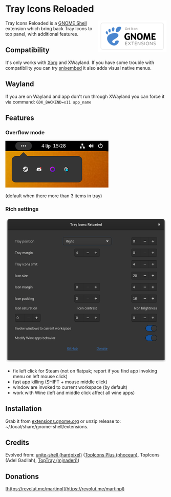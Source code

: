 # Tray Icons Reloaded

[<img src="https://raw.githubusercontent.com/andyholmes/gnome-shell-extensions-badge/master/get-it-on-ego.svg?sanitize=true" height="100" align="right">](https://extensions.gnome.org/extension/2890/tray-icons-reloaded/)
Tray Icons Reloaded is a [GNOME Shell](https://www.gnome.org/) extension which bring back Tray Icons to top panel, with additional features.

## Compatibility

It's only works with [Xorg](https://wiki.archlinux.org/index.php/GDM#Use_Xorg_backend) and XWayland.
If you have some trouble with compatibility you can try [snixembed](https://git.sr.ht/~steef/snixembed) it also adds visual native menus.

## Wayland

If you are on Wayland and app don't run through XWayland you can force it via command:
`GDK_BACKEND=x11 app_name`

## Features

### Overflow mode

<img src=".github/overflow.png">

(default when there more than 3 items in tray)

### Rich settings

<img src=".github/settings.png">

- fix left click for Steam (not on flatpak; report if you find app invoking menu on left mouse click)
- fast app killing (SHIFT + mouse middle click)
- window are invoked to current workspace (by default)
- work with Wine (left and middle click affect all wine apps)

## Installation

Grab it from [extensions.gnome.org](https://extensions.gnome.org/extension/2890/tray-icons-reloaded/) or unzip release to: ~/.local/share/gnome-shell/extensions.

## Credits

Evolved from: [unite-shell (hardpixel)](https://github.com/hardpixel/unite-shell) ([TopIcons Plus (phocean)](https://github.com/phocean/TopIcons-plus), TopIcons (Adel Gadllah), [TopTray (mjnaderi)](https://github.com/mjnaderi/TopTray))

## Donations

[https://revolut.me/martinpl](https://revolut.me/martinpl)
